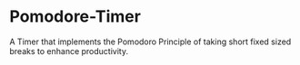 # Pomodore-Timer
A Timer that implements the Pomodoro Principle of taking short fixed sized breaks to enhance productivity.
